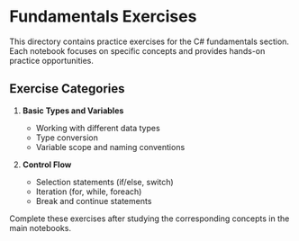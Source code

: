 # Fundamentals Exercises

This directory contains practice exercises for the C# fundamentals section. Each notebook focuses on specific concepts and provides hands-on practice opportunities.

## Exercise Categories

1. **Basic Types and Variables**
   - Working with different data types
   - Type conversion
   - Variable scope and naming conventions

2. **Control Flow**
   - Selection statements (if/else, switch)
   - Iteration (for, while, foreach)
   - Break and continue statements

Complete these exercises after studying the corresponding concepts in the main notebooks.
